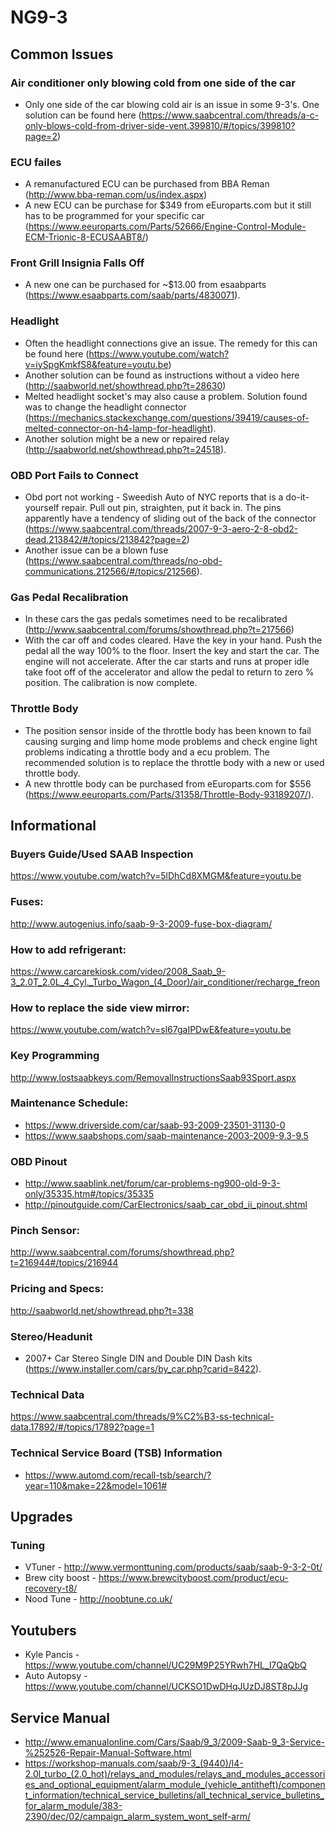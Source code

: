 # NG9-3
## Common Issues
### Air conditioner only blowing cold from one side of the car
 - Only one side of the car blowing cold air is an issue in some 9-3's.  One solution can be found here (https://www.saabcentral.com/threads/a-c-only-blows-cold-from-driver-side-vent.399810/#/topics/399810?page=2)
### ECU failes
 - A remanufactured ECU can be purchased from BBA Reman (http://www.bba-reman.com/us/index.aspx)
 - A new ECU can be purchase for $349 from eEuroparts.com but it still has to be programmed for your specific car (https://www.eeuroparts.com/Parts/52666/Engine-Control-Module-ECM-Trionic-8-ECUSAABT8/)
### Front Grill Insignia Falls Off
 - A new one can be purchased for ~$13.00 from esaabparts (https://www.esaabparts.com/saab/parts/4830071).
### Headlight
 - Often the headlight connections give an issue.  The remedy for this can be found here (https://www.youtube.com/watch?v=iySpgKmkfS8&feature=youtu.be)
 - Another solution can be found as instructions without a video here (http://saabworld.net/showthread.php?t=28630)
 - Melted headlight socket's may also cause a problem.  Solution found was to change the headlight connector (https://mechanics.stackexchange.com/questions/39419/causes-of-melted-connector-on-h4-lamp-for-headlight).
 - Another solution might be a new or repaired relay (http://saabworld.net/showthread.php?t=24518).
### OBD Port Fails to Connect
 - Obd port not working - Sweedish Auto of NYC reports that is a do-it-yourself repair. Pull out pin, straighten, put it back in. The pins apparently have a tendency of sliding out of the back of the connector (https://www.saabcentral.com/threads/2007-9-3-aero-2-8-obd2-dead.213842/#/topics/213842?page=2)
 - Another issue can be a blown fuse (https://www.saabcentral.com/threads/no-obd-communications.212566/#/topics/212566).
### Gas Pedal Recalibration
 - In these cars the gas pedals sometimes need to be recalibrated (http://www.saabcentral.com/forums/showthread.php?t=217566)
 - With the car off and codes cleared. Have the key in your hand. Push the pedal all the way 100% to the floor. Insert the key and start the car. The engine will not accelerate. After the car starts and runs at proper idle take foot off of the accelerator and allow the pedal to return to zero % position. The calibration is now complete.
### Throttle Body
 - The position sensor inside of the throttle body has been known to fail causing surging and limp home mode problems and check engine light problems indicating a throttle body and a ecu problem.  The recommended solution is to replace the throttle body with a new or used throttle body.
 - A new throttle body can be purchased from eEuroparts.com for $556 (https://www.eeuroparts.com/Parts/31358/Throttle-Body-93189207/).
## Informational
### Buyers Guide/Used SAAB Inspection
https://www.youtube.com/watch?v=5lDhCd8XMGM&feature=youtu.be
### Fuses:
http://www.autogenius.info/saab-9-3-2009-fuse-box-diagram/
### How to add refrigerant:
https://www.carcarekiosk.com/video/2008_Saab_9-3_2.0T_2.0L_4_Cyl._Turbo_Wagon_(4_Door)/air_conditioner/recharge_freon
### How to replace the side view mirror:
https://www.youtube.com/watch?v=sl67gaIPDwE&feature=youtu.be
### Key Programming
http://www.lostsaabkeys.com/RemovalInstructionsSaab93Sport.aspx
### Maintenance Schedule:
 - https://www.driverside.com/car/saab-93-2009-23501-31130-0
 - https://www.saabshops.com/saab-maintenance-2003-2009-9.3-9.5
### OBD Pinout
 - http://www.saablink.net/forum/car-problems-ng900-old-9-3-only/35335.htm#/topics/35335
 - http://pinoutguide.com/CarElectronics/saab_car_obd_ii_pinout.shtml
### Pinch Sensor:
http://www.saabcentral.com/forums/showthread.php?t=216944#/topics/216944
### Pricing and Specs:
http://saabworld.net/showthread.php?t=338
### Stereo/Headunit
 - 2007+ Car Stereo Single DIN and Double DIN Dash kits (https://www.installer.com/cars/by_car.php?carid=8422).
### Technical Data
https://www.saabcentral.com/threads/9%C2%B3-ss-technical-data.17892/#/topics/17892?page=1
### Technical Service Board (TSB) Information
 - https://www.automd.com/recall-tsb/search/?year=110&make=22&model=1061#
## Upgrades
### Tuning
 - VTuner - http://www.vermonttuning.com/products/saab/saab-9-3-2-0t/ 
 - Brew city boost - https://www.brewcityboost.com/product/ecu-recovery-t8/ 
 - Nood Tune - http://noobtune.co.uk/
## Youtubers
 - Kyle Pancis - https://www.youtube.com/channel/UC29M9P25YRwh7HL_l7QaQbQ
 - Auto Autopsy - https://www.youtube.com/channel/UCKSO1DwDHqJUzDJ8ST8pJJg
## Service Manual
 - http://www.emanualonline.com/Cars/Saab/9_3/2009-Saab-9_3-Service-%252526-Repair-Manual-Software.html
 - https://workshop-manuals.com/saab/9-3_(9440)/l4-2.0l_turbo_(2.0_hot)/relays_and_modules/relays_and_modules_accessories_and_optional_equipment/alarm_module_(vehicle_antitheft)/component_information/technical_service_bulletins/all_technical_service_bulletins_for_alarm_module/383-2390/dec/02/campaign_alarm_system_wont_self-arm/
